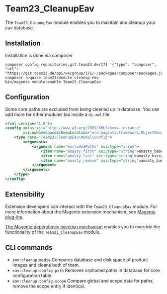 # Team23_CleanupEav

The `Team23_CleanupEav` module enables you to maintain and cleanup your eav database.

## Installation

Installation is done via composer

```shell
composer config repositories.git.team23.de/171 '{"type": "composer", "url": "https://git.team23.de/api/v4/group/171/-/packages/composer/packages.json"}'
composer require team23/module-cleanup-eav
bin/magento module:enable Team23_CleanupEav
```

## Configuration

Some core paths are excluded from being cleaned up in database. You can add more for other modules too inside a `di.xml`
file.

```xml
<?xml version="1.0"?>
<config xmlns:xsi="http://www.w3.org/2001/XMLSchema-instance"
        xsi:noNamespaceSchemaLocation="urn:magento:framework:ObjectManager/etc/config.xsd">
    <type name="Team23\CleanupEav\Model\Config">
        <arguments>
            <argument name="excludedPaths" xsi:type="array">
                <item name="amasty_first" xsi:type="string">amasty_base/system_value/first_module_run</item>
                <item name="amasty_last" xsi:type="string">amasty_base/system_value/last_update</item>
                <item name="amasty_remove" xsi:type="string">amasty_base/system_value/remove_date</item>
            </argument>
        </arguments>
    </type>
</config>
```

## Extensibility

Extension developers can interact with the `Team23_CleanupEav` module. For more information about the Magento extension 
mechanism, see [Magento plug-ins](http://devdocs.magento.com/guides/v2.4/extension-dev-guide/plugins.html).

[The Magento dependency injection mechanism](http://devdocs.magento.com/guides/v2.4/extension-dev-guide/depend-inj.html) 
enables you to override the functionality of the `Team23_CleanupEav` module.

## CLI commands

- `eav:cleanup:media` Compares database and disk space of product images and cleans both of them.
- `eav:cleanup:config-path` Removes orphaned paths in database for core configuration table.
- `eav:cleanup:config-scope` Compare global and scope data for paths, remove the scope entry if identical.
